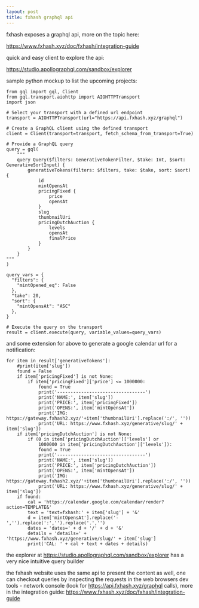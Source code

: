 ```yaml
---
layout: post
title: fxhash graphql api
---
```


fxhash exposes a graphql api, more on the topic here:

https://www.fxhash.xyz/doc/fxhash/integration-guide

quick and easy client to explore the api:

https://studio.apollographql.com/sandbox/explorer

sample python mockup to list the upcoming projects:

```
from gql import gql, Client
from gql.transport.aiohttp import AIOHTTPTransport
import json

# Select your transport with a defined url endpoint
transport = AIOHTTPTransport(url="https://api.fxhash.xyz/graphql")

# Create a GraphQL client using the defined transport
client = Client(transport=transport, fetch_schema_from_transport=True)

# Provide a GraphQL query
query = gql(
    """
    query Query($filters: GenerativeTokenFilter, $take: Int, $sort: GenerativeSortInput) {
        generativeTokens(filters: $filters, take: $take, sort: $sort) {
            id
            mintOpensAt
            pricingFixed {
                price
                opensAt
            }
            slug
            thumbnailUri
            pricingDutchAuction {
                levels
                opensAt
                finalPrice
            }
        }
    }
"""
)

query_vars = {
  "filters": {
    "mintOpened_eq": False
  },
  "take": 20,
  "sort": {
    "mintOpensAt": "ASC"
  },
}

# Execute the query on the transport
result = client.execute(query, variable_values=query_vars)
```

and some extension for above to generate a google calendar url for a notification:


```
for item in result['generativeTokens']:
    #print(item['slug'])
    found = False
    if item['pricingFixed'] is not None:
        if item['pricingFixed']['price'] <= 1000000:
            found = True
            print('---------------------------------')
            print('NAME:', item['slug'])
            print('PRICE:', item['pricingFixed'])
            print('OPENS:', item['mintOpensAt'])
            print('IMG: https://gateway.fxhash2.xyz/'+item['thumbnailUri'].replace(':/', ''))
            print('URL: https://www.fxhash.xyz/generative/slug/' + item['slug'])
    if item['pricingDutchAuction'] is not None:
        if (0 in item['pricingDutchAuction']['levels'] or 
            1000000 in item['pricingDutchAuction']['levels']):
            found = True
            print('---------------------------------')
            print('NAME:', item['slug'])
            print('PRICE:', item['pricingDutchAuction'])
            print('OPENS:', item['mintOpensAt'])
            print('IMG: https://gateway.fxhash2.xyz/'+item['thumbnailUri'].replace(':/', ''))
            print('URL: https://www.fxhash.xyz/generative/slug/' + item['slug'])
    if found:
        cal = 'https://calendar.google.com/calendar/render?action=TEMPLATE&'
        text = 'text=fxhash:' + item['slug'] + '&'
        d = item['mintOpensAt'].replace('-','').replace(':','').replace('.','')
        dates = 'dates=' + d + '/' + d + '&'
        details = 'details=' + 'https://www.fxhash.xyz/generative/slug/' + item['slug']
        print('CAL: ' + cal + text + dates + details)
```

the explorer at https://studio.apollographql.com/sandbox/explorer has a very nice intuitive query builder

the fxhash website uses the same api to present the content as well, one can checkout queries by inspecting
the requests in the web browsers dev tools - network console (look for https://api.fxhash.xyz/graphql calls),
more in the integration guide: https://www.fxhash.xyz/doc/fxhash/integration-guide
